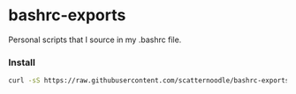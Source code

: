 # bashrc-exports
Personal scripts that I source in my .bashrc file.

### Install
```bash
curl -sS https://raw.githubusercontent.com/scatternoodle/bashrc-exports/refs/heads/main/install.sh | bash
```
